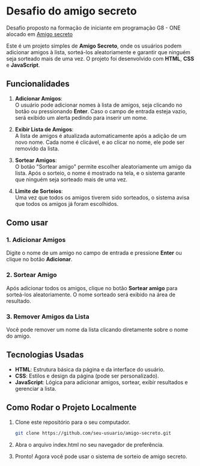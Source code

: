 # Desafio do amigo secreto
Desafio proposto na formação de iniciante em programação G8 - ONE alocado em [Amigo secreto]()

Este é um projeto simples de **Amigo Secreto**, onde os usuários podem adicionar amigos à lista, sorteá-los aleatoriamente e garantir que ninguém seja sorteado mais de uma vez. O projeto foi desenvolvido com **HTML**, **CSS** e **JavaScript**.

## Funcionalidades

1. **Adicionar Amigos**:  
   O usuário pode adicionar nomes à lista de amigos, seja clicando no botão ou pressionando **Enter**. Caso o campo de entrada esteja vazio, será exibido um alerta pedindo para inserir um nome.

2. **Exibir Lista de Amigos**:  
   A lista de amigos é atualizada automaticamente após a adição de um novo nome. Cada nome é clicável, e ao clicar no nome, ele pode ser removido da lista.

3. **Sortear Amigos**:  
   O botão "Sortear amigo" permite escolher aleatoriamente um amigo da lista. Após o sorteio, o nome é mostrado na tela, e o sistema garante que ninguém seja sorteado mais de uma vez.

4. **Limite de Sorteios**:  
   Uma vez que todos os amigos tiverem sido sorteados, o sistema avisa que todos os amigos já foram escolhidos.

## Como usar

### 1. **Adicionar Amigos**

Digite o nome de um amigo no campo de entrada e pressione **Enter** ou clique no botão **Adicionar**.

### 2. **Sortear Amigo**

Após adicionar todos os amigos, clique no botão **Sortear amigo** para sorteá-los aleatoriamente. O nome sorteado será exibido na área de resultado.

### 3. **Remover Amigos da Lista**

Você pode remover um nome da lista clicando diretamente sobre o nome do amigo.

## Tecnologias Usadas

- **HTML**: Estrutura básica da página e da interface do usuário.
- **CSS**: Estilos e design da página (pode ser personalizado).
- **JavaScript**: Lógica para adicionar amigos, sortear, exibir resultados e gerenciar a lista.

## Como Rodar o Projeto Localmente

1. Clone este repositório para o seu computador.
   ```bash
   git clone https://github.com/seu-usuario/amigo-secreto.git

2. Abra o arquivo index.html no seu navegador de preferência.

3. Pronto! Agora você pode usar o sistema de sorteio de amigo secreto.